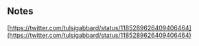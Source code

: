 ## Notes

[https://twitter.com/tulsigabbard/status/1185289626409406464](https://twitter.com/tulsigabbard/status/1185289626409406464)
